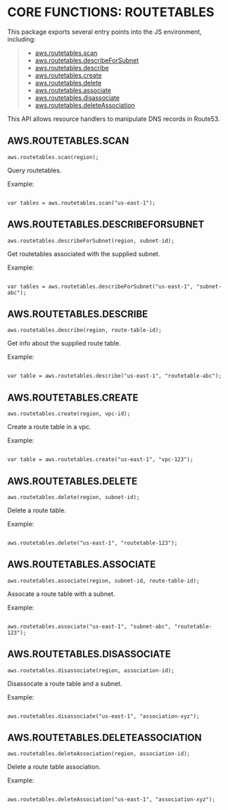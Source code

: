  


 # CORE FUNCTIONS: ROUTETABLES


 

 This package exports several entry points into the JS environment,
 including:

 > * [aws.routetables.scan](#scan)
 > * [aws.routetables.describeForSubnet](#describeForSubnet)
 > * [aws.routetables.describe](#describe)
 > * [aws.routetables.create](#create)
 > * [aws.routetables.delete](#delete)
 > * [aws.routetables.associate](#associate)
 > * [aws.routetables.disassociate](#disassociate)
 > * [aws.routetables.deleteAssociation](#deleteAssociation)

 This API allows resource handlers to manipulate DNS records in Route53.

 ## AWS.ROUTETABLES.SCAN
 <a name="scan"></a>
 `aws.routetables.scan(region);`

 Query routetables.

 Example:

 ```

 var tables = aws.routetables.scan("us-east-1");

 ```

 ## AWS.ROUTETABLES.DESCRIBEFORSUBNET
 <a name="describeForSubnet"></a>
 `aws.routetables.describeForSubnet(region, subnet-id);`

 Get routetables associated with the supplied subnet.

 Example:

 ```

 var tables = aws.routetables.describeForSubnet("us-east-1", "subnet-abc");

 ```

 ## AWS.ROUTETABLES.DESCRIBE
 <a name="describe"></a>
 `aws.routetables.describe(region, route-table-id);`

 Get info about the supplied route table.

 Example:

 ```

 var table = aws.routetables.describe("us-east-1", "routetable-abc");

 ```

 ## AWS.ROUTETABLES.CREATE
 <a name="create"></a>
 `aws.routetables.create(region, vpc-id);`

 Create a route table in a vpc.

 Example:

 ```

 var table = aws.routetables.create("us-east-1", "vpc-123");

 ```

 ## AWS.ROUTETABLES.DELETE
 <a name="delete"></a>
 `aws.routetables.delete(region, subnet-id);`

 Delete a route table.

 Example:

 ```

 aws.routetables.delete("us-east-1", "routetable-123");

 ```

 ## AWS.ROUTETABLES.ASSOCIATE
 <a name="associate"></a>
 `aws.routetables.associate(region, subnet-id, route-table-id);`

 Assocate a route table with a subnet.

 Example:

 ```

 aws.routetables.associate("us-east-1", "subnet-abc", "routetable-123");

 ```

 ## AWS.ROUTETABLES.DISASSOCIATE
 <a name="disassociate"></a>
 `aws.routetables.disassociate(region, association-id);`

 Disassocate a route table and a subnet.

 Example:

 ```

 aws.routetables.disassociate("us-east-1", "association-xyz");

 ```

 ## AWS.ROUTETABLES.DELETEASSOCIATION
 <a name="deleteAssociation"></a>
 `aws.routetables.deleteAssociation(region, association-id);`

 Delete a route table association.

 Example:

 ```

 aws.routetables.deleteAssociation("us-east-1", "association-xyz");

 ```


